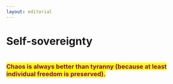 ```yaml
---
layout: editorial
---
```


# Self-sovereignty

<figure><img src="../../../../../.gitbook/assets/pexels-btgl-♡-19733805.jpg" alt=""><figcaption></figcaption></figure>

### <mark style="color:purple;">Chaos is always better than tyranny (because at least individual freedom is preserved).</mark>

